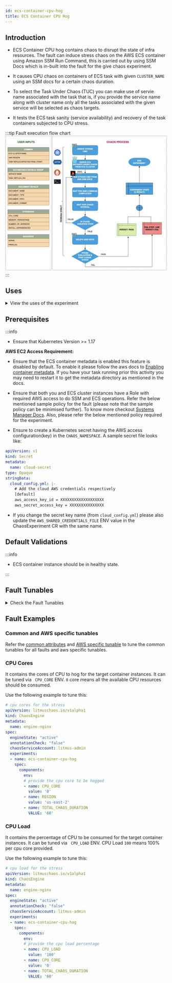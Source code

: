 ```yaml
---
id: ecs-container-cpu-hog
title: ECS Container CPU Hog
---
```


## Introduction

- ECS Container CPU hog contains chaos to disrupt the state of infra resources. The fault can induce stress chaos on the AWS ECS container using Amazon SSM Run Command, this is carried out by using SSM Docs which is in-built into the fault for the give chaos experiment.

- It causes CPU chaos on containers of ECS task with given `CLUSTER_NAME` using an SSM docs for a certain chaos duration.

- To select the Task Under Chaos (TUC) you can make use of servie name associated with the task that is, if you provide the service name along with cluster name only all the tasks associated with the given service will be selected as chaos targets.

- It tests the ECS task sanity (service availability) and recovery of the task containers subjected to CPU stress.

:::tip Fault execution flow chart
![ECS Container CPU Hog](./static/images/ecs-stress-chaos.png)
:::

## Uses

<details>
<summary>View the uses of the experiment</summary>
<div>
CPU hogs are another very common and frequent scenario we find with containers/applications that can result in the eviction of the application (task container) and impact its delivery. Such scenarios can still occur despite whatever availability aids docker provides. These problems are generally referred to as "Noisy Neighbour" problems.

Injecting a rogue process into a target task container, we starve the main microservice process (typically pid 1) of the resources allocated to it (where limits are defined) causing slowness in application traffic or in other cases unrestrained use can cause instance to exhaust resources leading to eviction of all task container. So this category of chaos fault helps to build the immunity on the application undergoing any such stress scenario.
</div>
</details>

## Prerequisites

:::info

- Ensure that Kubernetes Version >= 1.17

**AWS EC2 Access Requirement:**

- Ensure that the ECS container metadata is enabled this feature is disabled by default. To enable it please follow the aws docs to [Enabling container metadata](https://docs.aws.amazon.com/AmazonECS/latest/developerguide/container-metadata.html). If you have your task running prior this activity you may need to restart it to get the metadata directory as mentioned in the docs.

- Ensure that both you and ECS cluster instances have a Role with required AWS access to do SSM and ECS operations. Refer the below mentioned sample policy for the fault (please note that the sample policy can be minimised further). To know more checkout [Systems Manager Docs](https://docs.aws.amazon.com/systems-manager/latest/userguide/setup-launch-managed-instance.html). Also, please refer the below mentioned policy required for the experiment.

- Ensure to create a Kubernetes secret having the AWS access configuration(key) in the `CHAOS_NAMESPACE`. A sample secret file looks like:

```yaml
apiVersion: v1
kind: Secret
metadata:
  name: cloud-secret
type: Opaque
stringData:
  cloud_config.yml: |-
    # Add the cloud AWS credentials respectively
    [default]
    aws_access_key_id = XXXXXXXXXXXXXXXXXXX
    aws_secret_access_key = XXXXXXXXXXXXXXX
```

- If you change the secret key name (from `cloud_config.yml`) please also update the `AWS_SHARED_CREDENTIALS_FILE` ENV value in the ChaosExperiment CR with the same name.

## Default Validations

:::info

- ECS container instance should be in healthy state.

:::

## Fault Tunables

<details>
    <summary>Check the Fault Tunables</summary>
    <h2>Mandatory Fields</h2>
    <table>
        <tr>
        <th> Variables </th>
        <th> Description </th>
        <th> Notes </th>
        </tr>
        <tr> 
        <td> CLUSTER_NAME </td>
        <td> Name of the target ECS cluster</td>
        <td> Eg. cluster-1 </td>
        </tr>
        <tr>
        <td> REGION </td>
        <td> The region name of the target ECS cluster</td>
        <td> Eg. us-east-1 </td>
        </tr>
    </table>
    <h2>Optional Fields</h2>
    <table>
      <tr>
        <th> Variables </th>
        <th> Description </th>
        <th> Notes </th>
      </tr>
      <tr>
        <td> TOTAL_CHAOS_DURATION </td>
        <td> The total time duration for chaos insertion (sec) </td>
        <td> Defaults to 30s </td>
      </tr>
      <tr>
        <td> CHAOS_INTERVAL </td>
        <td> The interval (in sec) between successive instance termination.</td>
        <td> Defaults to 30s </td>
      </tr>
      <tr> 
        <td> AWS_SHARED_CREDENTIALS_FILE </td>
        <td> Provide the path for aws secret credentials</td>
        <td> Defaults to <code>/tmp/cloud_config.yml</code> </td>
      </tr>
      <tr> 
        <td> CPU_CORE </td>
        <td> Provide the number of cpu core to consume</td>
        <td> Defaults to 0 </td>
      </tr>
      <tr> 
        <td> CPU_LOAD </td>
        <td> Provide the percentage of CPU to be consumed</td>
        <td> Defaults to 100 </td>
      </tr>
      <tr>
        <td> SEQUENCE </td>
        <td> It defines sequence of chaos execution for multiple instance</td>
        <td> Default value: parallel. Supported: serial, parallel </td>
      </tr>
      <tr>
        <td> RAMP_TIME </td>
        <td> Period to wait before and after injection of chaos in sec </td>
        <td> Eg. 30 </td>
      </tr>
    </table>
</details>

## Fault Examples

### Common and AWS specific tunables

Refer the [common attributes](../common-tunables-for-all-experiments) and [AWS specific tunable](./aws-experiments-tunables) to tune the common tunables for all faults and aws specific tunables.

### CPU Cores

It contains the cores of CPU to hog for the target container instances. It can be tuned via ` CPU_CORE` ENV. `0` core means all the available CPU resources should be consumed.

Use the following example to tune this:

[embedmd]:# (./static/manifests/ecs-stress-chaos/cpu-core.yaml yaml)
```yaml
# cpu cores for the stress
apiVersion: litmuschaos.io/v1alpha1
kind: ChaosEngine
metadata:
  name: engine-nginx
spec:
  engineState: "active"
  annotationCheck: "false"
  chaosServiceAccount: litmus-admin
  experiments:
  - name: ecs-container-cpu-hog
    spec:
      components:
        env:
        # provide the cpu core to be hogged
        - name: CPU_CORE
          value: '0'
        - name: REGION
          value: 'us-east-2'
        - name: TOTAL_CHAOS_DURATION
          VALUE: '60'
```

### CPU Load

It contains the percentage of CPU to be consumed for the target container instances. It can be tuned via ` CPU_LOAD` ENV. CPU Load `100` means 100% per cpu core provided.

Use the following example to tune this:

[embedmd]:# (./static/manifests/ecs-stress-chaos/cpu-load.yaml yaml)
```yaml
# cpu load for the stress
apiVersion: litmuschaos.io/v1alpha1
kind: ChaosEngine
metadata:
  name: engine-nginx
spec:
  engineState: "active"
  annotationCheck: "false"
  chaosServiceAccount: litmus-admin
  experiments:
  - name: ecs-container-cpu-hog
    spec:
      components:
        env:
        # provide the cpu load percentage
        - name: CPU_LOAD
          value: '100'
        - name: CPU_CORE
          value: '0'
        - name: TOTAL_CHAOS_DURATION
          VALUE: '60'
```
